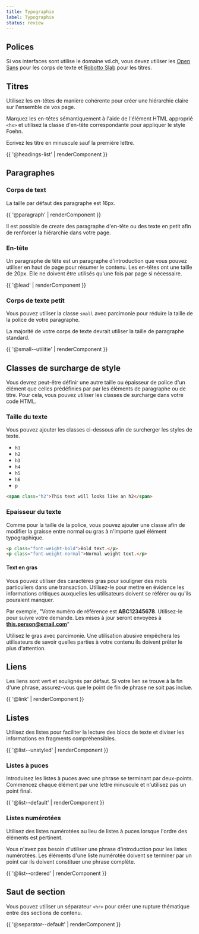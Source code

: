 ```yaml
---
title: Typographie
label: Typographie
status: review
---
```


## Polices

Si vos interfaces sont utilise le domaine vd.ch, vous devez utiliser les [Open
Sans](https://fonts.google.com/specimen/Open+Sans) pour les corps de texte et
[Robotto Slab](https://fonts.google.com/specimen/Roboto+Slab) pour les titres.

## Titres

Utilisez les en-têtes de manière cohérente pour créer une hiérarchie claire sur
l'ensemble de vos page.

Marquez les en-têtes sémantiquement à l'aide de l'élément HTML approprié `<hx>`
et utilisez la classe d'en-tête correspondante pour appliquer le style Foehn.

Ecrivez les titre en minuscule sauf la première lettre.

{{ '@headings-list' | renderComponent }}

## Paragraphes

### Corps de text

La taille par défaut des paragraphe est 16px.

{{ '@paragraph' | renderComponent }}

Il est possible de create des paragraphe d'en-tête ou des texte en petit afin
de renforcer la hiérarchie dans votre page.

### En-tête

Un paragraphe de tête est un paragraphe d'introduction que vous pouvez utiliser
en haut de page pour résumer le contenu. Les en-têtes ont une taille de 20px.
Elle ne doivent être utilisés qu'une fois par page si nécessaire.

{{ '@lead' | renderComponent }}

### Corps de texte petit

Vous pouvez utiliser la classe `small` avec parcimonie pour réduire la taille de
la police de votre paragraphe.

La majorité de votre corps de texte devrait utiliser la taille de paragraphe
standard.

{{ '@small--utilitie' | renderComponent }}

## Classes de surcharge de style

Vous devrez peut-être définir une autre taille ou épaisseur de police d'un
élément que celles prédéfinies par par les éléments de paragraphe ou de titre.
Pour cela, vous pouvez utiliser les classes de surcharge dans votre code HTML.

### Taille du texte

Vous pouvez ajouter les classes ci-dessous afin de surcherger les styles de
texte.
- `h1`
- `h2`
- `h3`
- `h4`
- `h5`
- `h6`
- `p`

```html
<span class="h2">This text will looks like an h2</span>
```

### Epaisseur du texte

Comme pour la taille de la police, vous pouvez ajouter une classe afin de
modifier la graisse entre normal ou gras à n'importe quel élément typographique.

```html
<p class="font-weight-bold">Bold text.</p>
<p class="font-weight-normal">Normal weight text.</p>
```

#### Text en gras

Vous pouvez utiliser des caractères gras pour souligner des mots particuliers
dans une transaction. Utilisez-le pour mettre en évidence les informations
critiques auxquelles les utilisateurs doivent se référer ou qu'ils pouraient
manquer.

Par exemple, "Votre numéro de référence est **ABC12345678**. Utilisez-le pour
suivre votre demande. Les mises à jour seront envoyées à
**this.person@email.com**“

Utilisez le gras avec parcimonie. Une utilisation abusive empêchera les
utilisateurs de savoir quelles parties à votre contenu ils doivent prêter le
plus d'attention.

## Liens

Les liens sont vert et soulignés par défaut. Si votre lien se trouve à la fin
d'une phrase, assurez-vous que le point de fin de phrase ne soit pas inclue.

{{ '@link' | renderComponent }}

## Listes

Utilisez des listes pour faciliter la lecture des blocs de texte et diviser les
informations en fragments compréhensibles.

{{ '@list--unstyled' | renderComponent }}

### Listes à puces

Introduisez les listes à puces avec une phrase se terminant par deux-points.
Commencez chaque élément par une lettre minuscule et n'utilisez pas
un point final.

{{ '@list--default' | renderComponent }}

### Listes numérotées

Utilisez des listes numérotées au lieu de listes à puces lorsque l'ordre des
éléments est pertinent.

Vous n'avez pas besoin d'utiliser une phrase d'introduction pour les listes
numérotées. Les éléments d'une liste numérotée doivent se terminer par un point
car ils doivent constituer une phrase complète.

{{ '@list--ordered' | renderComponent }}

## Saut de section

Vous pouvez utiliser un séparateur `<hr>` pour
créer une rupture thématique entre des sections de contenu. 

{{ '@separator--default' | renderComponent }}
